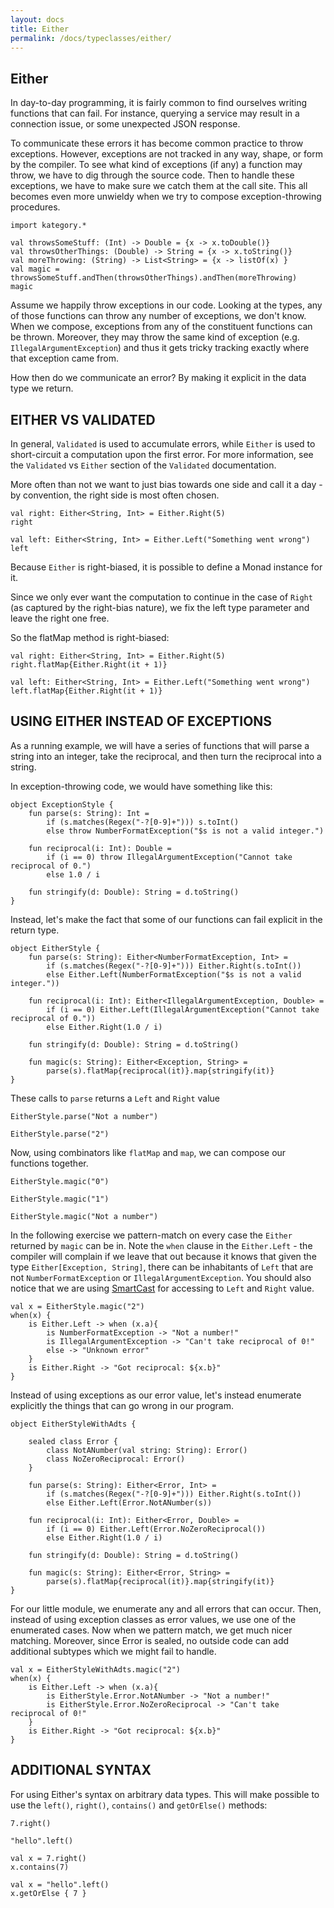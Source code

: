 ```yaml
---
layout: docs
title: Either
permalink: /docs/typeclasses/either/
---
```


## Either

In day-to-day programming, it is fairly common to find ourselves writing functions that can fail. 
For instance, querying a service may result in a connection issue, or some unexpected JSON response.

To communicate these errors it has become common practice to throw exceptions. However,
exceptions are not tracked in any way, shape, or form by the compiler. To see what 
kind of exceptions (if any) a function may throw, we have to dig through the source code. 
Then to handle these exceptions, we have to make sure we catch them at the call site. This 
all becomes even more unwieldy when we try to compose exception-throwing procedures.

```kotlin:ank
import kategory.*

val throwsSomeStuff: (Int) -> Double = {x -> x.toDouble()}
val throwsOtherThings: (Double) -> String = {x -> x.toString()}
val moreThrowing: (String) -> List<String> = {x -> listOf(x) }
val magic = throwsSomeStuff.andThen(throwsOtherThings).andThen(moreThrowing)
magic
```

Assume we happily throw exceptions in our code. Looking at the types, any of those functions can 
throw any number of exceptions, we don't know. When we compose, exceptions from any of the constituent
functions can be thrown. Moreover, they may throw the same kind of exception 
(e.g. `IllegalArgumentException`) and thus it gets tricky tracking exactly where that exception came from.

How then do we communicate an error? By making it explicit in the data type we return.

## EITHER VS VALIDATED

In general, `Validated` is used to accumulate errors, while `Either` is used to short-circuit a computation 
upon the first error. For more information, see the `Validated` vs `Either` section of the `Validated` documentation.

More often than not we want to just bias towards one side and call it a day - by convention,
the right side is most often chosen.

```kotlin:ank
val right: Either<String, Int> = Either.Right(5)
right
``` 

```kotlin:ank
val left: Either<String, Int> = Either.Left("Something went wrong")
left
``` 
Because `Either` is right-biased, it is possible to define a Monad instance for it.

Since we only ever want the computation to continue in the case of `Right` (as captured by the right-bias nature), 
we fix the left type parameter and leave the right one free.

So the flatMap method is right-biased:

```kotlin:ank
val right: Either<String, Int> = Either.Right(5)
right.flatMap{Either.Right(it + 1)}

val left: Either<String, Int> = Either.Left("Something went wrong")
left.flatMap{Either.Right(it + 1)}
``` 

## USING EITHER INSTEAD OF EXCEPTIONS

As a running example, we will have a series of functions that will parse a string into an integer, 
take the reciprocal, and then turn the reciprocal into a string.

In exception-throwing code, we would have something like this:

```kotlin:ank:silent
object ExceptionStyle {
    fun parse(s: String): Int =
        if (s.matches(Regex("-?[0-9]+"))) s.toInt()
        else throw NumberFormatException("$s is not a valid integer.")

    fun reciprocal(i: Int): Double =
        if (i == 0) throw IllegalArgumentException("Cannot take reciprocal of 0.")
        else 1.0 / i

    fun stringify(d: Double): String = d.toString()
}
``` 

Instead, let's make the fact that some of our functions can fail explicit in the return type.

```kotlin:ank:silent
object EitherStyle {
    fun parse(s: String): Either<NumberFormatException, Int> =
        if (s.matches(Regex("-?[0-9]+"))) Either.Right(s.toInt())
        else Either.Left(NumberFormatException("$s is not a valid integer."))

    fun reciprocal(i: Int): Either<IllegalArgumentException, Double> =
        if (i == 0) Either.Left(IllegalArgumentException("Cannot take reciprocal of 0."))
        else Either.Right(1.0 / i)

    fun stringify(d: Double): String = d.toString()

    fun magic(s: String): Either<Exception, String> =
        parse(s).flatMap{reciprocal(it)}.map{stringify(it)}
}
``` 

These calls to `parse` returns a `Left` and `Right` value

```kotlin:ank
EitherStyle.parse("Not a number")
``` 

```kotlin:ank
EitherStyle.parse("2")
``` 

Now, using combinators like `flatMap` and `map`, we can compose our functions together. 

```kotlin:ank
EitherStyle.magic("0")
``` 

```kotlin:ank
EitherStyle.magic("1")
``` 

```kotlin:ank
EitherStyle.magic("Not a number")
``` 

In the following exercise we pattern-match on every case the `Either` returned by `magic` can be in. 
Note the `when` clause in the `Either.Left` - the compiler will complain if we leave that out because it knows that 
given the type `Either[Exception, String]`, there can be inhabitants of `Left` that are not 
`NumberFormatException` or `IllegalArgumentException`. You should also notice that we are using 
[SmartCast](https://kotlinlang.org/docs/reference/typecasts.html#smart-casts) for accessing to `Left` and `Right`
value.

```kotlin:ank
val x = EitherStyle.magic("2")
when(x) {
    is Either.Left -> when (x.a){
        is NumberFormatException -> "Not a number!"
        is IllegalArgumentException -> "Can't take reciprocal of 0!"
        else -> "Unknown error"
    }
    is Either.Right -> "Got reciprocal: ${x.b}"
}
```

Instead of using exceptions as our error value, let's instead enumerate explicitly the things that 
can go wrong in our program.

```kotlin:ank:silent
object EitherStyleWithAdts {

    sealed class Error {
        class NotANumber(val string: String): Error()
        class NoZeroReciprocal: Error()
    }

    fun parse(s: String): Either<Error, Int> =
        if (s.matches(Regex("-?[0-9]+"))) Either.Right(s.toInt())
        else Either.Left(Error.NotANumber(s))

    fun reciprocal(i: Int): Either<Error, Double> =
        if (i == 0) Either.Left(Error.NoZeroReciprocal())
        else Either.Right(1.0 / i)

    fun stringify(d: Double): String = d.toString()

    fun magic(s: String): Either<Error, String> =
        parse(s).flatMap{reciprocal(it)}.map{stringify(it)}
}
```

For our little module, we enumerate any and all errors that can occur. Then, instead of using 
exception classes as error values, we use one of the enumerated cases. Now when we pattern match,
we get much nicer matching. Moreover, since Error is sealed, no outside code can add additional 
subtypes which we might fail to handle.

```kotlin:ank
val x = EitherStyleWithAdts.magic("2")
when(x) {
    is Either.Left -> when (x.a){
        is EitherStyle.Error.NotANumber -> "Not a number!"
        is EitherStyle.Error.NoZeroReciprocal -> "Can't take reciprocal of 0!"
    }
    is Either.Right -> "Got reciprocal: ${x.b}"
}
```

## ADDITIONAL SYNTAX

For using Either's syntax on arbitrary data types. 
This will make possible to use the `left()`, `right()`, `contains()` and `getOrElse()` methods:

```kotlin:ank
7.right()
```

```kotlin:ank
"hello".left()
```

```kotlin:ank
val x = 7.right()
x.contains(7)
```

```kotlin:ank
val x = "hello".left()
x.getOrElse { 7 }
```
